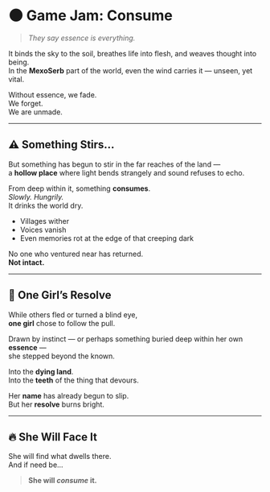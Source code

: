 # 🌑 Game Jam: **Consume**

> *They say essence is everything.*

It binds the sky to the soil, breathes life into flesh, and weaves thought into being.  
In the **MexoSerb** part of the world, even the wind carries it — unseen, yet vital.

Without essence, we fade.  
We forget.  
We are unmade.

---
 
## ⚠️ Something Stirs...

But something has begun to stir in the far reaches of the land —  
a **hollow place** where light bends strangely and sound refuses to echo.

From deep within it, something **consumes**.  
*Slowly. Hungrily.*  
It drinks the world dry.

- Villages wither  
- Voices vanish  
- Even memories rot at the edge of that creeping dark

No one who ventured near has returned.  
**Not intact.**

---

## 🧭 One Girl’s Resolve

While others fled or turned a blind eye,  
**one girl** chose to follow the pull.

Drawn by instinct — or perhaps something buried deep within her own **essence** —  
she stepped beyond the known.

Into the **dying land**.  
Into the **teeth** of the thing that devours.

Her **name** has already begun to slip.  
But her **resolve** burns bright.

---

## 🔥 She Will Face It

She will find what dwells there.  
And if need be...

> **She will _consume_ it.**
